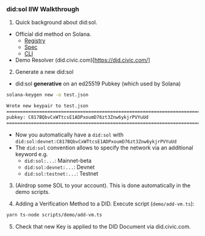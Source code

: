 ### did:sol IIW Walkthrough

1. Quick background about did:sol.
- Official did method on Solana. 
  - [Registry](https://w3c.github.io/did-spec-registries/#did-methods)
  - [Spec](https://g.identity.com/sol-did/)
  - [CLI](https://www.npmjs.com/package/@identity.com/sol-did-cli)
- Demo Resolver (did.civic.com)[https://did.civic.com/]

2. Generate a new did:sol
- did:sol **generative** on an ed25519 Pubkey (which used by Solana)
```bash
solana-keygen new -o test.json

Wrote new keypair to test.json
===========================================================================
pubkey: C817BQbvCxWTtcsE1ADPxoumD76zt3Znw6ykjrPVYuUd
===========================================================================
```
- Now you automatically have a `did:sol` with `did:sol:devnet:C817BQbvCxWTtcsE1ADPxoumD76zt3Znw6ykjrPVYuUd`
- The `did:sol` convention allows to specify the network via an additional keyword e.g.
  - `did:sol:...`: Mainnet-beta
  - `did:sol:devnet:...`: Devnet
  - `did:sol:testnet:...`: Testnet
3. (Airdrop some SOL to your account). This is done automatically in the demo scripts.

4. Adding a Verification Method to a DID.
Execute script (`demo/add-vm.ts`):
```bash
yarn ts-node scripts/demo/add-vm.ts
```

5. Check that new Key is applied to the DID Document via did.civic.com.

